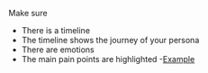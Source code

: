 Make sure

- There is a timeline
- The timeline shows the journey of your persona
- There are emotions
- The main pain points are highlighted -[Example](https://d2slcw3kip6qmk.cloudfront.net/marketing/blog/2017Q3/SEO-initiative-customer-journey-mapping/CustomerJourneyMap1.png)
